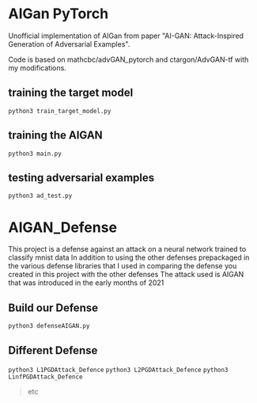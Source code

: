 # AIGan PyTorch

Unofficial implementation of AIGan from paper "AI-GAN: Attack-Inspired Generation of Adversarial Examples".

Code is based on mathcbc/advGAN_pytorch and ctargon/AdvGAN-tf with my modifications.

## training the target model

`python3 train_target_model.py`  


## training the AIGAN

`python3 main.py`

## testing adversarial examples

`python3 ad_test.py`

# AIGAN_Defense

This project is a defense against an attack on a neural network trained to classify mnist data In addition to using the other defenses prepackaged in the various defense libraries that I used in comparing the defense you created in this project with the other defenses The attack used is AIGAN that was introduced in the early months of 2021

## Build our Defense 

`python3 defenseAIGAN.py`

## Different Defense 

`python3 L1PGDAttack_Defence`
`python3 L2PGDAttack_Defence`
`python3 LinfPGDAttack_Defence`

> etc
